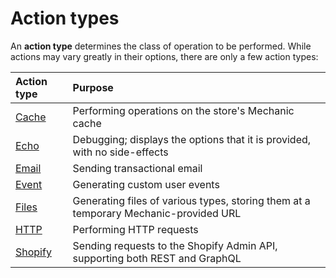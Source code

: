 # Action types

An **action type** determines the class of operation to be performed. While actions may vary greatly in their options, there are only a few action types:

| Action type | Purpose |
| :--- | :--- |
| [Cache](cache.md) | Performing operations on the store's Mechanic cache |
| [Echo](echo.md) | Debugging; displays the options that it is provided, with no side-effects |
| [Email](email.md) | Sending transactional email |
| [Event](event.md) | Generating custom user events |
| [Files](files.md) | Generating files of various types, storing them at a temporary Mechanic-provided URL |
| [HTTP](http.md) | Performing HTTP requests |
| [Shopify](shopify.md) | Sending requests to the Shopify Admin API, supporting both REST and GraphQL |



